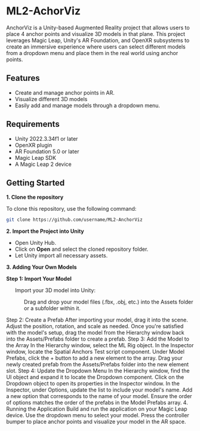 # ML2-AchorViz
 
AnchorViz is a Unity-based Augmented Reality project that allows users to place 4 anchor points and visualize 3D models in that plane. This project leverages Magic Leap, Unity's AR Foundation, and OpenXR subsystems to create an immersive experience where users can select different models from a dropdown menu and place them in the real world using anchor points.

<h2> Features </h2>
<ul>
 <li> Create and manage anchor points in AR. </li>
 <li>Visualize different 3D models</li>
 <li>Easily add and manage models through a dropdown menu.</li>
</ul>

<h2> Requirements </h2>
<ul>
 <li>Unity 2022.3.34f1 or later</li>
 <li>OpenXR plugin </li>
 <li>AR Foundation 5.0 or later</li>
 <li>Magic Leap SDK</li>
 <li>A Magic Leap 2 device</li>
</ul>

<h2> Getting Started </h2>
<b> 1. Clone the repository </b> 
<p>To clone this repository, use the following command:</p>

```bash
git clone https://github.com/username/ML2-AnchorViz
```
<b><p>2. Import the Project into Unity</p></b>
<ul> 
 <li>Open Unity Hub. </li>
 <li>Click on <b>Open</b> and select the cloned repository folder. </li>
 <li>Let Unity import all necessary assets. </li>
</ul>

<b><p> 3. Adding Your Own Models </p></b>
<b>Step 1: Import Your Model </b>
<ol>Import your 3D model into Unity:
 <ul>Drag and drop your model files (.fbx, .obj, etc.) into the Assets folder or a subfolder within it. </ul>
</ol>

Step 2: Create a Prefab
After importing your model, drag it into the scene.
Adjust the position, rotation, and scale as needed.
Once you're satisfied with the model's setup, drag the model from the Hierarchy window back into the Assets/Prefabs folder to create a prefab.
Step 3: Add the Model to the Array
In the Hierarchy window, select the ML Rig object.
In the Inspector window, locate the Spatial Anchors Test script component.
Under Model Prefabs, click the + button to add a new element to the array.
Drag your newly created prefab from the Assets/Prefabs folder into the new element slot.
Step 4: Update the Dropdown Menu
In the Hierarchy window, find the UI object and expand it to locate the Dropdown component.
Click on the Dropdown object to open its properties in the Inspector window.
In the Inspector, under Options, update the list to include your model's name.
Add a new option that corresponds to the name of your model.
Ensure the order of options matches the order of the prefabs in the Model Prefabs array.
4. Running the Application
Build and run the application on your Magic Leap device.
Use the dropdown menu to select your model.
Press the controller bumper to place anchor points and visualize your model in the AR space.
